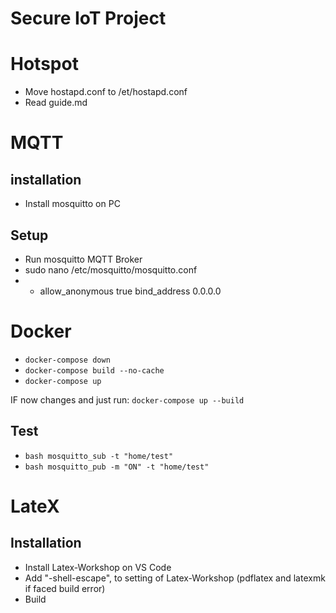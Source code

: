 # Secure IoT Project

# Hotspot
- Move hostapd.conf to /et/hostapd.conf
- Read guide.md

# MQTT
## installation
- Install mosquitto on PC
## Setup
- Run mosquitto MQTT Broker
- sudo nano /etc/mosquitto/mosquitto.conf 
- -  allow_anonymous true
     bind_address 0.0.0.0

# Docker
- ```docker-compose down```
- ```docker-compose build --no-cache```
- ```docker-compose up```

IF now changes and just run:
     ```docker-compose up --build```
     

## Test
- ```bash mosquitto_sub -t "home/test" ```
- ```bash mosquitto_pub -m "ON" -t "home/test" ```

# LateX
## Installation
- Install Latex-Workshop on VS Code
- Add "-shell-escape", to setting of Latex-Workshop (pdflatex and latexmk if faced build error)
- Build